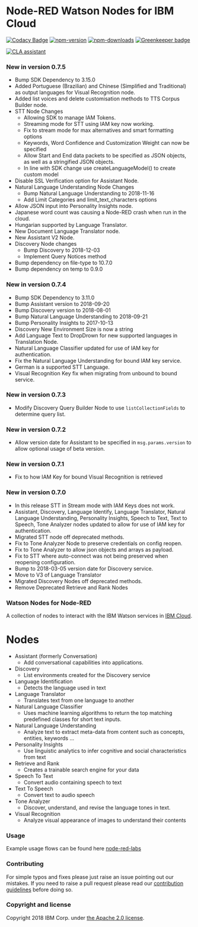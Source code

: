 Node-RED Watson Nodes for IBM Cloud
=====================================

[![Codacy Badge](https://api.codacy.com/project/badge/Grade/4f98536040924add9da4ca1deecb72b4)](https://www.codacy.com/app/BetaWorks-NodeRED-Watson/node-red-node-watson?utm_source=github.com&amp;utm_medium=referral&amp;utm_content=watson-developer-cloud/node-red-node-watson&amp;utm_campaign=Badge_Grade)
[![npm-version](https://img.shields.io/npm/v/node-red-node-watson.svg)](https://www.npmjs.com/package/node-red-node-watson)
[![npm-downloads](https://img.shields.io/npm/dm/node-red-node-watson.svg)](https://www.npmjs.com/package/node-red-node-watson) [![Greenkeeper badge](https://badges.greenkeeper.io/watson-developer-cloud/node-red-node-watson.svg)](https://greenkeeper.io/)

<a href="https://cla-assistant.io/watson-developer-cloud/node-red-node-watson"><img src="https://cla-assistant.io/readme/badge/watson-developer-cloud/node-red-node-watson" alt="CLA assistant" /></a>

### New in version 0.7.5
- Bump SDK Dependency to 3.15.0
- Added Portuguese (Brazilian) and Chinese (Simplified and Traditional) as output languages
for Visual Recognition node.
- Added list voices and delete customisation methods to TTS Corpus Builder node.
- STT Node Changes
  - Allowing SDK to manage IAM Tokens.
  - Streaming mode for STT using IAM key now working.
  - Fix to stream mode for max alternatives and smart formatting options
  - Keywords, Word Confidence and Customization Weight can now be specified
  - Allow Start and End data packets to be specified as JSON objects, as well as
a stringified JSON objects.
  - In line with SDK change use createLanguageModel() to create custom model
- Disable SSL Verification option for Assistant Node.
- Natural Language Understanding Node Changes
  - Bump Natural Language Understanding to 2018-11-16
  - Add Limit Categories and limit_text_characters options
- Allow JSON input into Personality Insights node.
- Japanese word count was causing a Node-RED crash when run in the cloud.
- Hungarian supported by Language Translator.
- New Document Language Translator node.
- New Assistant V2 Node.
- Discovery Node changes
  - Bump Discovery to 2018-12-03
  - Implement Query Notices method
- Bump dependency on file-type to 10.7.0
- Bump dependency on temp to 0.9.0


### New in version 0.7.4
- Bump SDK Dependency to 3.11.0
- Bump Assistant version to 2018-09-20
- Bump Discovery version to 2018-08-01
- Bump Natural Language Understanding to 2018-09-21
- Bump Personality Insights to 2017-10-13
- Discovery New Environment Size is now a string
- Add Language Text to DropDrown for new supported languages in Translation Node.
- Natural Language Classifier updated for use of IAM key for authentication.
- Fix the Natural Language Understanding for bound IAM key service.
- German is a supported STT Language.
- Visual Recognition Key fix when migrating from unbound to bound service.

### New in version 0.7.3
- Modify Discovery Query Builder Node to use `listCollectionFields` to determine query list.

### New in version 0.7.2
- Allow version date for Assistant to be specified in `msg.params.version`
to allow optional usage of beta version.

### New in version 0.7.1
- Fix to how IAM Key for bound Visual Recognition is retrieved

### New in version 0.7.0
- In this release STT in Stream mode with IAM Keys does not work.
- Assistant, Discovery, Language Identify, Language Translator,
Natural Language Understanding, Personality Insights,
Speech to Text, Text to Speech, Tone Analyzer nodes updated
to allow for use of IAM key for authentication.
- Migrated STT node off deprecated methods.
- Fix to Tone Analyzer Node to preserve credentials on config reopen.
- Fix to Tone Analyzer to allow json objects and arrays as payload.
- Fix to STT where auto-connect was not being preserved when reopening configuration.
- Bump to 2018-03-05 version date for Discovery service.
- Move to V3 of Language Translator
- Migrated Discovery Nodes off deprecated methods.
- Remove Deprecated Retrieve and Rank Nodes


### Watson Nodes for Node-RED
A collection of nodes to interact with the IBM Watson services in [IBM Cloud](http://bluemix.net).

# Nodes

- Assistant (formerly Conversation)
    - Add conversational capabilities into applications.
- Discovery
    - List environments created for the Discovery service
- Language Identification
    - Detects the language used in text
- Language Translator
    - Translates text from one language to another    
- Natural Language Classifier
    - Uses machine learning algorithms to return the top matching predefined classes for short text inputs.
- Natural Language Understanding
    - Analyze text to extract meta-data from content such as concepts, entities, keywords ...
- Personality Insights
    - Use linguistic analytics to infer cognitive and social characteristics from text
- Retrieve and Rank
    - Creates a trainable search engine for your data  
- Speech To Text
    - Convert audio containing speech to text
- Text To Speech
    - Convert text to audio speech
- Tone Analyzer
    - Discover, understand, and revise the language tones in text.
- Visual Recognition
    - Analyze visual appearance of images to understand their contents

### Usage
Example usage flows can be found here [node-red-labs](https://github.com/watson-developer-cloud/node-red-labs)

### Contributing

For simple typos and fixes please just raise an issue pointing out our mistakes.
If you need to raise a pull request please read our [contribution guidelines](https://github.com/watson-developer-cloud/node-red-node-watson/blob/master/CONTRIBUTING.md)
before doing so.

### Copyright and license

Copyright 2018 IBM Corp. under [the Apache 2.0 license](LICENSE).
